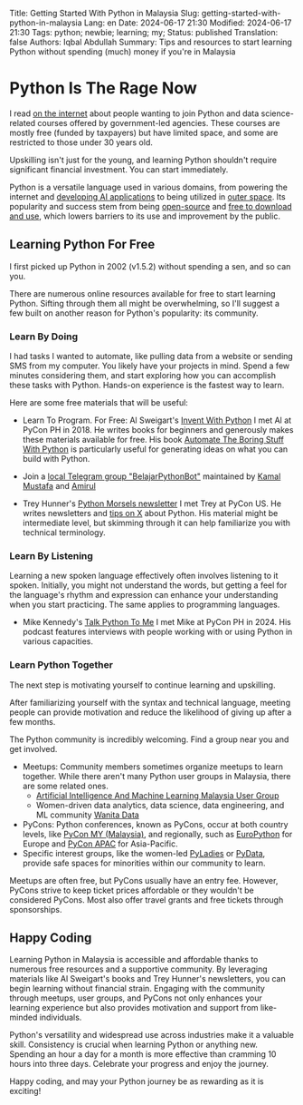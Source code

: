 Title: Getting Started With Python in Malaysia
Slug: getting-started-with-python-in-malaysia
Lang: en
Date: 2024-06-17 21:30
Modified: 2024-06-17 21:30
Tags: python; newbie; learning; my;
Status: published
Translation: false
Authors: Iqbal Abdullah
Summary: Tips and resources to start learning Python without spending (much) money if you're in Malaysia

# Python Is The Rage Now

I read [on the internet](https://x.com/reviewbyyasmin/status/1802258242342736212) about people wanting to join Python and data science-related courses offered by government-led agencies. These courses are mostly free (funded by taxpayers) but have limited space, and some are restricted to those under 30 years old.

Upskilling isn't just for the young, and learning Python shouldn't require significant financial investment. You can start immediately.

Python is a versatile language used in various domains, from powering the internet and [developing AI applications](https://huggingface.co/learn/nlp-course/en/chapter0/1) to being utilized in [outer space](https://datatas.com/does-nasa-use-python/). Its popularity and success stem from being [open-source](https://github.com/python/cpython) and [free to download and use](https://www.python.org/downloads/), which lowers barriers to its use and improvement by the public.

## Learning Python For Free

I first picked up Python in 2002 (v1.5.2) without spending a sen, and so can you.

There are numerous online resources available for free to start learning Python. Sifting through them all might be overwhelming, so I'll suggest a few built on another reason for Python's popularity: its community.

### Learn By Doing

I had tasks I wanted to automate, like pulling data from a website or sending SMS from my computer. You likely have your projects in mind. Spend a few minutes considering them, and start exploring how you can accomplish these tasks with Python. Hands-on experience is the fastest way to learn.

Here are some free materials that will be useful:

- Learn To Program. For Free: Al Sweigart's [Invent With Python](https://inventwithpython.com)
    I met Al at PyCon PH in 2018. He writes books for beginners and generously makes these materials available for free. His book [Automate The Boring Stuff With Python](https://automatetheboringstuff.com) is particularly useful for generating ideas on what you can build with Python.

- Join a [local Telegram group "BelajarPythonBot"](https://t.me/belajarpythonbot) maintained by [Kamal Mustafa](https://x.com/k4ml) and [Amirul](https://x.com/AmirulAbu)

- Trey Hunner's [Python Morsels newsletter](https://www.pythonmorsels.com/newsletter/)
    I met Trey at PyCon US. He writes newsletters and [tips on X](https://x.com/treyhunner) about Python. His material might be intermediate level, but skimming through it can help familiarize you with technical terminology.

### Learn By Listening

Learning a new spoken language effectively often involves listening to it spoken. Initially, you might not understand the words, but getting a feel for the language's rhythm and expression can enhance your understanding when you start practicing. The same applies to programming languages.

- Mike Kennedy's [Talk Python To Me](https://talkpython.fm)
    I met Mike at PyCon PH in 2024. His podcast features interviews with people working with or using Python in various capacities.

### Learn Python Together

The next step is motivating yourself to continue learning and upskilling.

After familiarizing yourself with the syntax and technical language, meeting people can provide motivation and reduce the likelihood of giving up after a few months.

The Python community is incredibly welcoming. Find a group near you and get involved.

- Meetups: Community members sometimes organize meetups to learn together. While there aren't many Python user groups in Malaysia, there are some related ones.
    - [Artificial Intelligence And Machine Learning Malaysia User Group](https://tfugmy.peatix.com)
    - Women-driven data analytics, data science, data engineering, and ML community [Wanita Data](https://x.com/WanitaData)
- PyCons: Python conferences, known as PyCons, occur at both country levels, like [PyCon MY (Malaysia)](https://pycon.my/), and regionally, such as [EuroPython](https://europython.eu) for Europe and [PyCon APAC](https://pycon.asia) for Asia-Pacific.
- Specific interest groups, like the women-led [PyLadies](https://pyladies.com/locations/) or [PyData](https://www.meetup.com/PyDataKL/), provide safe spaces for minorities within our community to learn.

Meetups are often free, but PyCons usually have an entry fee. However, PyCons strive to keep ticket prices affordable or they wouldn't be considered PyCons. Most also offer travel grants and free tickets through sponsorships.

## Happy Coding

Learning Python in Malaysia is accessible and affordable thanks to numerous free resources and a supportive community. By leveraging materials like Al Sweigart's books and Trey Hunner's newsletters, you can begin learning without financial strain. Engaging with the community through meetups, user groups, and PyCons not only enhances your learning experience but also provides motivation and support from like-minded individuals.

Python's versatility and widespread use across industries make it a valuable skill. Consistency is crucial when learning Python or anything new. Spending an hour a day for a month is more effective than cramming 10 hours into three days. Celebrate your progress and enjoy the journey.

Happy coding, and may your Python journey be as rewarding as it is exciting!

